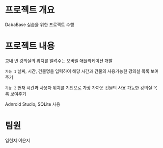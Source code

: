 # 프로젝트 개요

 DabaBase 실습을 위한 프로젝트 수행

# 프로젝트 내용

 교내 빈 강의실의 위치를 알려주는 모바일 애플리케이션 개발

`기능 1` 날짜, 시간, 건물명을 입력하여 해당 시간과 건물의 사용가능한 강의실 목록 보여주기

`기능 2` 현재 시간과 사용자 위치를 기반으로 가장 가까운 건물의 사용 가능한 강의실 목록 보여주기

 Adnroid Studio, SQLite 사용
 
# 팀원

임현지
이은지
